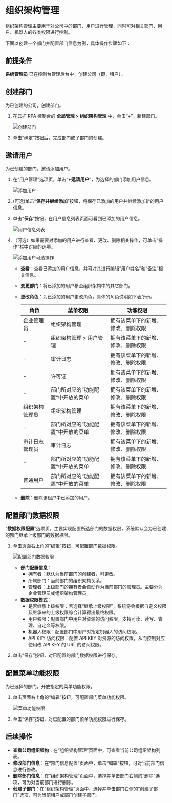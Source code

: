 # 组织架构管理

组织架构管理主要用于对公司中的部门、用户进行管理，同时可对相关部门、用户、机器人的各类权限进行控制。

下面以创建一个部门并配置部门信息为例，具体操作步骤如下：

## 前提条件

**系统管理员** 已在控制台管理后台中，创建公司（即，租户）。

## 创建部门

为已创建的公司，创建部门。

1. 在云扩 RPA 控制台的 **全局管理 > 组织架构管理** 中，单击“+”，新建部门。

    ![创建部门](https://docimages.blob.core.chinacloudapi.cn/images/Console/createdepartment20210329.png)

2. 单击“确定”按钮后，完成部门或子部门的创建。

## 邀请用户

为已创建的部门，邀请添加用户。

1. 在“用户管理”选项页，单击“**+邀请用户**”，为选择的部门添加用户信息。

   ![添加用户](https://docimages.blob.core.chinacloudapi.cn/images/Console/saveuser20210329.png)

2. (可选)单击“**保存并继续添加**”按钮，将保存已添加的用户并继续添加新的用户信息。
3. 单击“**保存**”按钮，在用户信息列表页面可看到已添加的用户信息。

   ![用户信息列表](https://docimages.blob.core.chinacloudapi.cn/images/Console/userlist20210329.png)

4. （可选）如果需要对添加的用户进行查看、更改、删除相关操作，可单击“操作”栏中对应的选项。

   ![添加用户可选操作](https://docimages.blob.core.chinacloudapi.cn/images/Console/userlistoptional20210329.png)

    - **查看**：查看已添加的用户信息，并可对其进行编辑“用户姓名”和“备注”相关信息。
    - **变更部门**：将已添加的用户移至组织架构中的其它部门。
    - **更改角色**：为已添加的用户更改角色，具体的角色说明如下表所示。
  
        角色 | 菜单权限 | 功能权限
        ---------|----------|---------
        企业管理员 | 组织架构管理 | 拥有该菜单下的新增、修改、删除权限
        -| 组织架构管理 > 用户管理 |拥有该菜单下的新增、修改、删除权限
        -| 审计日志 |拥有该菜单下的新增、修改、删除权限
        -| 许可证 | 拥有该菜单下的新增、修改、删除权限
        -| 部门所对应的“功能配置”中开放的菜单 | 拥有该菜单下的新增、修改、删除权限
        组织架构管理员 | 组织架构管理 |拥有该菜单下的新增、修改、删除权限
        -| 部门所对应的“功能配置”中开放的菜单 |拥有该菜单下的新增、修改、删除权限
        审计日志管理员 | 审计日志 |拥有该菜单下的新增、修改、删除权限
        -| 部门所对应的“功能配置”中开放的菜单 |拥有该菜单下的新增、修改、删除权限
        普通用户 | 部门所对应的“功能配置”中开放的菜单 |拥有该菜单下的新增、修改、删除权限
  
    - **删除**：删除该租户中已添加的用户。

## 配置部门数据权限

“**数据权限配置**”选项页，主要实现配置所选部门的数据权限，系统默认会为已创建的部门继承上级部门的数据权限。

1. 单击页面右上角的“编辑”按钮，可配置部门数据权限。

    ![配置部门数据权限](https://docimages.blob.core.chinacloudapi.cn/images/Console/settingdatagrant20210413.png)

    - **部门配置信息**：
        - 拥有者：默认为当前部门的创建者，可更改。
        - 所属部门：当前部门的组织架构关系。
        - 管理者：上级部门的拥有者会自动作为当前部门的管理员。主要分为企业管理员或组织架构管理员。
    - **数据权限模式**：
        - 是否继承上级权限：若选择“继承上级权限”，系统将会根据自定义权限及继承来的上级权限综合计算得出最终权限。
        - 用户权限：配置部门中用户对资源的访问权限，支持可读、读写、管理、自定义等权限。
        - 机器人权限：配置部门中用户对指定机器人的访问权限。
        - API KEY 访问权限：配置 API KEY 对资源的访问权限，从而控制对应使用改 API KEY 的 URL 的访问权限。

2. 单击“保存”按钮，对已配置的部门数据权限进行保存。

## 配置菜单功能权限

为已选择的部门，开放指定的菜单功能权限。

1. 单击页面右上角的“编辑”按钮，可配置部门菜单功能权限。

    ![菜单功能权限](https://docimages.blob.core.chinacloudapi.cn/images/Console/menufunction20210329.png)

2. 单击“保存”按钮，对已配置的部门菜单功能权限进行保存。

## 后续操作

- **查看公司组织架构**：在“组织架构管理”页面中，可查看当前公司组织架构列表。
- **修改部门信息**：在“部门信息配置”页面中，单击“编辑”按钮，可对当前部门信息进行修改。
- **删除部门信息**：在“组织架构管理”页面中，选择并单击部门右侧的“删除”选项，可为对当前部门进行删除。
- **创建子部门**：在“组织架构管理”页面中，选择并单击部门右侧的“创建子部门”选项，可为当前租户或部门创建子部门。
